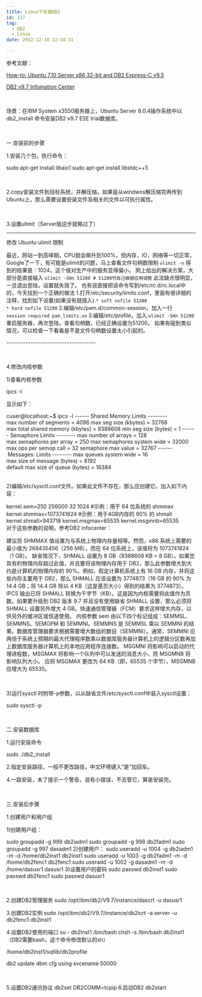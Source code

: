 ```yaml
---
title: Linux下安装DB2
id: 117
tag:
  - DB2
  - Linux
date: 2012-12-18 22:34:31

---
```


参考文献：

[How-to: Ubuntu 7.10 Server x86 32-bit and DB2 Express-C v9.5](http://www.ibm.com/developerworks/forums/thread.jspa?threadID=187514)

[DB2 v9.7 Infomation Center](http://publib.boulder.ibm.com/infocenter/db2luw/v9r7/index.jsp?topic=/com.ibm.db2.luw.qb.dbconn.doc/doc/c0004770.html)

&nbsp;

场景：在IBM System x3550服务器上，Ubuntu Server 8.0.4操作系统中以db2_install 命令安装DB2 v9.7 ESE trial数据库。

&nbsp;

一.安装前的步骤

1.安装几个包，执行命令：

sudo apt-get install libaio1
sudo apt-get install libstdc++5

&nbsp;

2.copy安装文件到目标系统，并解压缩。如果是从windwos解压缩完再传到Ubuntu上，那么需要设置安装文件及相关的文件以可执行属性。

&nbsp;

3.设置ulimit（Server版这步就略过了）

-------------------------------------

﻿修改 Ubuntu ulimit 限制
<div>

最近，网站一到高峰期，CPU就会飙升到100%，但内存，IO，网络等一切正常，Google了一下，有可能是ulimit的问题，马上查看文件句柄数限制
` ulimit -n `
得到的结果是：1024，这个值对生产中的服务显得偏小。
网上给出的解决方案，大部分是直接输入
` ulimit -SHn 51200 # 51200可自己根据应用调整 `
此法缺点很明显，一旦退出登陆，设置就失效了。
也有说直接把该命令写到/etc/rc.d/rc.local中的，今天找到一个正确的做法
1.打开/etc/security/limits.conf，里面有很详细的注释，找到如下设置(如果没有就插入)
` * soft nofile 51200
* hard nofile 51200 `
2.编辑/etc/pam.d/common-session，加入一行
` session required pam_limits.so `
3.编辑/etc/profile，加入
` ulimit -SHn 51200 `
重启服务器，再次登陆，查看句柄数，已经正确设置为51200。
如果有碰到类似情况，可以检查一下看看是不是文件句柄数设置太小引起的。

</div>
-------------------------------------

&nbsp;

4.修改内核参数

1)查看内核参数

ipcs -l

显示如下：
<div>cuser@localhost:~$ ipcs -l
------ Shared Memory Limits --------
max number of segments = 4096
max seg size (kbytes) = 32768
max total shared memory (kbytes) = 8388608
min seg size (bytes) = 1
------ Semaphore Limits --------
max number of arrays = 128
max semaphores per array = 250
max semaphores system wide = 32000
max ops per semop call = 32
semaphore max value = 32767
------ Messages: Limits --------
max queues system wide = 16
max size of message (bytes) = 8192
default max size of queue (bytes) = 16384</div>
&nbsp;

2)编辑/etc/sysctl.conf文件。如果此文件不存在，那么应创建它。加入如下内容：
<div>kernel.sem=250 256000 32 1024
#示例：用于 64 位系统的 shmmax
kernel.shmmax=1073741824
#示例：用于4GB内存的 90% 的 shmall
kernel.shmall=943718
kernel.msgmax=65535
kernel.msgmnb=65535</div>
对于这些参数的说明，参考DB2 infocenter：

建议将 SHMMAX 值设置为与系统上物理内存量相等。然而，x86 系统上需要的最小值为 268435456（256 MB），而在 64 位系统上，该值将为 1073741824（1 GB）。
缺省情况下，SHMALL 设置为 8 GB（8388608 KB = 8 GB）。如果您具有的物理内存超过此值，并且要将该物理内存用于  DB2，那么此参数增大到大约是计算机的物理内存的 90%。例如，假定计算机系统上有 16 GB 内存，并将这些内存主要用于 DB2，那么  SHMALL 应该设置为 3774873（16 GB 的 90% 为 14.4 GB；将 14.4 GB 除以 4  KB（这是基页大小）得到的结果为 3774873）。IPCS 输出已将 SHMALL  转换为千字节（KB）。这是因为内核需要将此值作为页数。如果要升级到 DB2 版本 9.7 并且没有使用缺省 SHMALL 设置，那么必须将  SHMALL 设置另外增大 4 GB。快速通信管理器（FCM）要求这样增大内存，以供另外的缓冲区或信道使用。
内核参数 sem 由以下四个标记组成：SEMMSL、SEMMNS、SEMOPM 和 SEMMNI。SEMMNS 是 SEMMSL 乘以  SEMMNI 的结果。数据库管理器要求根据需要增大数组的数目（SEMMNI）。通常，SEMMNI  应两倍于系统上预期的最大代理程序数乘以数据库服务器计算机上的逻辑分区数再加上数据库服务器计算机上的本地应用程序连接数。
MSGMNI 将影响可以启动的代理进程数，MSGMAX 将影响一个队列中可以发送的消息大小，而 MSGMNB 将影响队列大小。
应将 MSGMAX 更改为 64 KB（即，65535 个字节），MSGMNB 应增大为 65535。

&nbsp;

3)运行sysctl 时附带-p参数，以从缺省文件/etc/sysctl.conf中装入sysctl设置：

sudo sysctl -p

&nbsp;

二.安装数据库

1.运行安装命令

sudo ./db2_install

2.指定安装路径，一般不更改路径，中文环境键入“是”加回车。

4.一路安装，末了提示一个警告，说有小错误，不去管它，算是安装完。

&nbsp;

三.安装后步骤

1.创建用户和用户组

1)创建用户组：

sudo groupadd -g 999 db2iadm1
sudo groupadd -g 998 db2fadm1
sudo groupadd -g 997 dasadm1
2)创建用户：
sudo useradd -u 1004 -g db2iadm1 -m -d /home/db2inst1 db2inst1
sudo useradd -u 1003 -g db2fadm1 -m -d /home/db2fenc1 db2fenc1
sudo useradd -u 1002 -g dasadm1 -m -d /home/dasusr1 dasusr1
3)设置用户的密码
sudo passwd db2inst1
sudo passwd db2fenc1
sudo passwd dasusr1

&nbsp;

2.创建DB2管理服务
sudo /opt/ibm/db2/V9.7/instance/dascrt -u dasusr1

3.创建DB2实例
sudo /opt/ibm/db2/V9.7/instance/db2icrt -a server -u db2fenc1 db2inst1

4.设置DB2使用的端口
su - db2inst1
/bin/bash
chsh -s /bin/bash db2inst1（DB2需要bash，这个命令修改默认的sh）

/home/db2inst1/sqllib/db2profile

db2 update dbm cfg using svcename 50000

&nbsp;

5.设置DB2通讯协议
db2set DB2COMM=tcpip
6.启动DB2
db2start